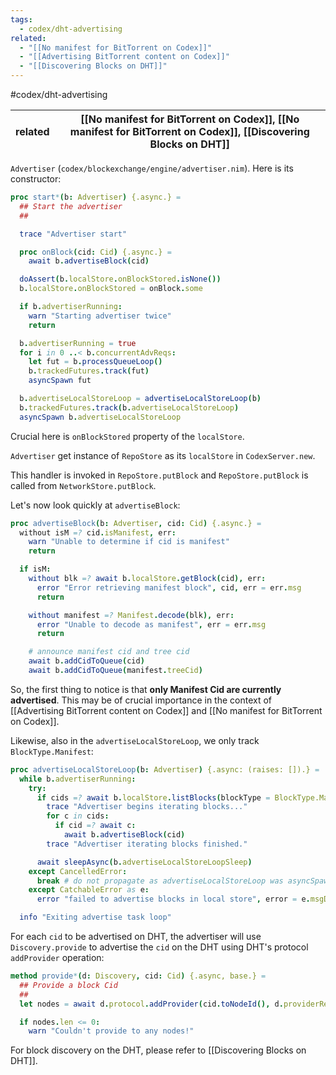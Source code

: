 ```yaml
---
tags:
  - codex/dht-advertising
related:
  - "[[No manifest for BitTorrent on Codex]]"
  - "[[Advertising BitTorrent content on Codex]]"
  - "[[Discovering Blocks on DHT]]"
---
```

#codex/dht-advertising

| related | [[No manifest for BitTorrent on Codex]], [[No manifest for BitTorrent on Codex]], [[Discovering Blocks on DHT]] |
| ------- | --------------------------------------------------------------------------------------------------------------- |

`Advertiser` (`codex/blockexchange/engine/advertiser.nim`). Here is its constructor:

```nim
proc start*(b: Advertiser) {.async.} =
  ## Start the advertiser
  ##

  trace "Advertiser start"

  proc onBlock(cid: Cid) {.async.} =
    await b.advertiseBlock(cid)

  doAssert(b.localStore.onBlockStored.isNone())
  b.localStore.onBlockStored = onBlock.some

  if b.advertiserRunning:
    warn "Starting advertiser twice"
    return

  b.advertiserRunning = true
  for i in 0 ..< b.concurrentAdvReqs:
    let fut = b.processQueueLoop()
    b.trackedFutures.track(fut)
    asyncSpawn fut

  b.advertiseLocalStoreLoop = advertiseLocalStoreLoop(b)
  b.trackedFutures.track(b.advertiseLocalStoreLoop)
  asyncSpawn b.advertiseLocalStoreLoop
```

Crucial here is `onBlockStored` property of the `localStore`.

`Advertiser` get instance of `RepoStore` as its `localStore` in `CodexServer.new`.

This handler is invoked in `RepoStore.putBlock` and `RepoStore.putBlock` is called from `NetworkStore.putBlock`.

Let's now look quickly at `advertiseBlock`:

```nim
proc advertiseBlock(b: Advertiser, cid: Cid) {.async.} =
  without isM =? cid.isManifest, err:
    warn "Unable to determine if cid is manifest"
    return

  if isM:
    without blk =? await b.localStore.getBlock(cid), err:
      error "Error retrieving manifest block", cid, err = err.msg
      return

    without manifest =? Manifest.decode(blk), err:
      error "Unable to decode as manifest", err = err.msg
      return

    # announce manifest cid and tree cid
    await b.addCidToQueue(cid)
    await b.addCidToQueue(manifest.treeCid)
```

So, the first thing to notice is that **only Manifest Cid are currently advertised**. This may be of crucial importance in the context of [[Advertising BitTorrent content on Codex]] and [[No manifest for BitTorrent on Codex]].

Likewise, also in the `advertiseLocalStoreLoop`, we only track `BlockType.Manifest`:

```nim
proc advertiseLocalStoreLoop(b: Advertiser) {.async: (raises: []).} =
  while b.advertiserRunning:
    try:
      if cids =? await b.localStore.listBlocks(blockType = BlockType.Manifest):
        trace "Advertiser begins iterating blocks..."
        for c in cids:
          if cid =? await c:
            await b.advertiseBlock(cid)
        trace "Advertiser iterating blocks finished."

      await sleepAsync(b.advertiseLocalStoreLoopSleep)
    except CancelledError:
      break # do not propagate as advertiseLocalStoreLoop was asyncSpawned
    except CatchableError as e:
      error "failed to advertise blocks in local store", error = e.msgDetail

  info "Exiting advertise task loop"
```

For each `cid` to be advertised on DHT, the advertiser will use `Discovery.provide` to advertise the `cid` on the DHT using DHT's protocol `addProvider` operation:

```nim
method provide*(d: Discovery, cid: Cid) {.async, base.} =
  ## Provide a block Cid
  ##
  let nodes = await d.protocol.addProvider(cid.toNodeId(), d.providerRecord.get)

  if nodes.len <= 0:
    warn "Couldn't provide to any nodes!"
```

For block discovery on the DHT, please refer to [[Discovering Blocks on DHT]].
